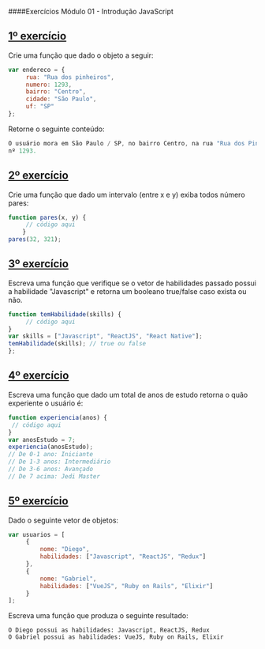 ####Exercícios Módulo 01 - Introdução JavaScript

## [1º exercício](https://github.com/guilhermeasena32/javascript-rocketseat/blob/master/modulo%201/exercicio1.html)

Crie uma função que dado o objeto a seguir:
```javascript
var endereco = {
	 rua: "Rua dos pinheiros",
	 numero: 1293,
	 bairro: "Centro",
	 cidade: "São Paulo",
	 uf: "SP"
};
```
Retorne o seguinte conteúdo:
```javascript
O usuário mora em São Paulo / SP, no bairro Centro, na rua "Rua dos Pinheiros" com
nº 1293.
```

## [2º exercício](https://github.com/guilhermeasena32/javascript-rocketseat/blob/master/modulo%201/exercicio2.html)
Crie uma função que dado um intervalo (entre x e y) exiba todos número pares:
```javascript
function pares(x, y) {
	 // código aqui
	}
pares(32, 321);
```

## [3º exercício](https://github.com/guilhermeasena32/javascript-rocketseat/blob/master/modulo%201/exercicio3.html)
Escreva uma função que verifique se o vetor de habilidades passado possui a habilidade "Javascript"
e retorna um booleano true/false caso exista ou não.
```javascript
function temHabilidade(skills) {
	 // código aqui
}
var skills = ["Javascript", "ReactJS", "React Native"];
temHabilidade(skills); // true ou false
};
```

## [4º exercício](https://github.com/guilhermeasena32/javascript-rocketseat/blob/master/modulo%201/exercicio4.html)
Escreva uma função que dado um total de anos de estudo retorna o quão experiente o usuário é:
```javascript
function experiencia(anos) {
 // código aqui
}
var anosEstudo = 7;
experiencia(anosEstudo);
// De 0-1 ano: Iniciante
// De 1-3 anos: Intermediário
// De 3-6 anos: Avançado
// De 7 acima: Jedi Master
```

## [5º exercício](https://github.com/guilhermeasena32/javascript-rocketseat/blob/master/modulo%201/exercicio5.html)
Dado o seguinte vetor de objetos:
```javascript
var usuarios = [
	 {
		 nome: "Diego",
		 habilidades: ["Javascript", "ReactJS", "Redux"]
	 },
	 {
		 nome: "Gabriel",
		 habilidades: ["VueJS", "Ruby on Rails", "Elixir"]
	 }
];
```
Escreva uma função que produza o seguinte resultado:
```
O Diego possui as habilidades: Javascript, ReactJS, Redux
O Gabriel possui as habilidades: VueJS, Ruby on Rails, Elixir
```
